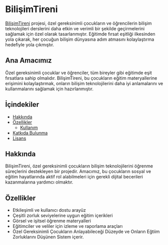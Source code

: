 # BilişimTireni

[BilişimTireni](https://bilisimtireni.org) projesi, özel gereksinimli çocukların ve öğrencilerin bilişim teknolojileri derslerini daha etkin ve verimli bir şekilde geçirmelerini sağlamak için özel olarak tasarlanmıştır. Eğitimde fırsat eşitliği ilkesinden yola çıkarak, her çocuğun bilişim dünyasına adım atmasını kolaylaştırma hedefiyle yola çıkmıştır.

## Ana Amacımız

Özel gereksinimli çocuklar ve öğrenciler, tüm bireyler gibi eğitimde eşit fırsatlara sahip olmalıdır. BilişimTireni, bu çocukların eğitim materyallerine erişimini kolaylaştırmak, onların bilişim teknolojilerini daha iyi anlamalarını ve kullanmalarını sağlamak için hazırlanmıştır.

## İçindekiler

- [Hakkında](#hakkında)
- [Özellikler](#özellikler)
  - [Kullanım](#kullanım)
- [Katkıda Bulunma](#katkıda-bulunma)
- [Lisans](#lisans)

## Hakkında

BilişimTireni, özel gereksinimli çocukların bilişim teknolojilerini öğrenme süreçlerini destekleyen bir projedir. Amacımız, bu çocukların sosyal ve eğitim hayatlarında aktif rol alabilmeleri için gerekli dijital becerileri kazanmalarına yardımcı olmaktır.

## Özellikler

- Etkileşimli ve kullanıcı dostu arayüz
- Çeşitli zorluk seviyelerine uygun eğitim içerikleri
- Görsel ve işitsel öğrenme materyalleri
- Eğitimciler ve veliler için izleme ve raporlama araçları
- Özel Gereksinimli Çocukların Anlayabileceği Düzeyde ve Onların Eğtiim Zorluklarını Düşünen Sistem içerir.
